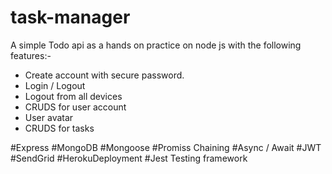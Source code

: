 # task-manager
A simple Todo api as a hands on practice on node js with the following features:-

* Create account with secure password.
* Login / Logout
* Logout from all devices
* CRUDS for user account
* User avatar
* CRUDS for tasks

#Express #MongoDB #Mongoose #Promiss Chaining #Async / Await #JWT #SendGrid #HerokuDeployment #Jest Testing framework
